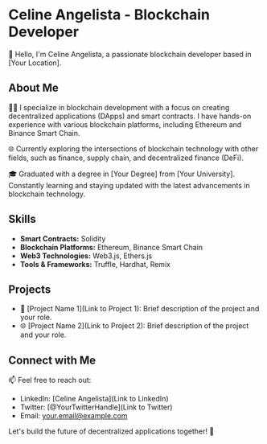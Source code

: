 # Celine Angelista - Blockchain Developer

👋 Hello, I'm Celine Angelista, a passionate blockchain developer based in [Your Location].

## About Me

👩‍💻 I specialize in blockchain development with a focus on creating decentralized applications (DApps) and smart contracts. I have hands-on experience with various blockchain platforms, including Ethereum and Binance Smart Chain.

🌐 Currently exploring the intersections of blockchain technology with other fields, such as finance, supply chain, and decentralized finance (DeFi).

🎓 Graduated with a degree in [Your Degree] from [Your University]. Constantly learning and staying updated with the latest advancements in blockchain technology.

## Skills

- **Smart Contracts:** Solidity
- **Blockchain Platforms:** Ethereum, Binance Smart Chain
- **Web3 Technologies:** Web3.js, Ethers.js
- **Tools & Frameworks:** Truffle, Hardhat, Remix

## Projects

- 🚀 [Project Name 1](Link to Project 1): Brief description of the project and your role.
- 🌐 [Project Name 2](Link to Project 2): Brief description of the project and your role.

## Connect with Me

📫 Feel free to reach out:

- LinkedIn: [Celine Angelista](Link to LinkedIn)
- Twitter: [@YourTwitterHandle](Link to Twitter)
- Email: your.email@example.com

Let's build the future of decentralized applications together! 🚀
